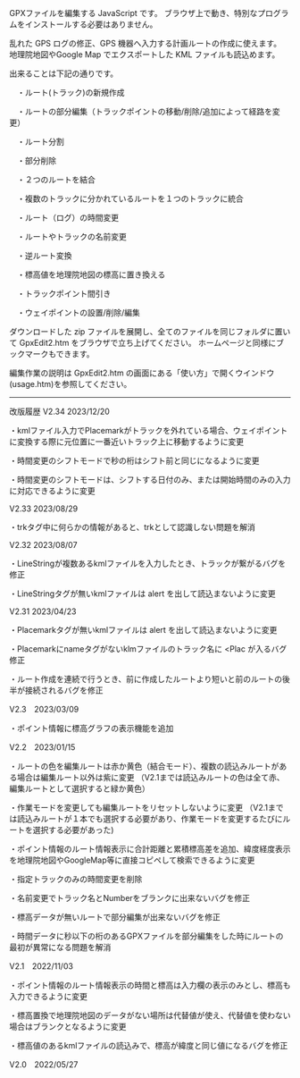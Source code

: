 GPXファイルを編集する JavaScript です。 ブラウザ上で動き、特別なプログラムをインストールする必要はありません。

乱れた GPS ログの修正、GPS 機器へ入力する計画ルートの作成に使えます。 地理院地図やGoogle Map でエクスポートした KML ファイルも読込めます。

出来ることは下記の通りです。

　・ルート(トラック)の新規作成

　・ルートの部分編集（トラックポイントの移動/削除/追加によって経路を変更）

　・ルート分割

　・部分削除

　・２つのルートを結合
 
　・複数のトラックに分かれているルートを１つのトラックに統合

　・ルート（ログ）の時間変更

　・ルートやトラックの名前変更

　・逆ルート変換

　・標高値を地理院地図の標高に置き換える

　・トラックポイント間引き

　・ウェイポイントの設置/削除/編集

ダウンロードした zip ファイルを展開し、全てのファイルを同じフォルダに置いて GpxEdit2.htm をブラウザで立ち上げてください。 ホームページと同様にブックマークもできます。

編集作業の説明は GpxEdit2.htm の画面にある「使い方」で開くウインドウ(usage.htm)を参照してください。

 ----------------------------------------------------------------

改版履歴
V2.34  2023/12/20

・kmlファイル入力でPlacemarkがトラックを外れている場合、ウェイポイントに変換する際に元位置に一番近いトラック上に移動するように変更

・時間変更のシフトモードで秒の桁はシフト前と同じになるように変更

・時間変更のシフトモードは、シフトする日付のみ、または開始時間のみの入力に対応できるように変更


V2.33  2023/08/29

・trkタグ中に何らかの情報があると、trkとして認識しない問題を解消


V2.32  2023/08/07

・LineStringが複数あるkmlファイルを入力したとき、トラックが繋がるバグを修正

・LineStringタグが無いkmlファイルは alert を出して読込まないように変更


V2.31  2023/04/23

・Placemarkタグが無いkmlファイルは alert を出して読込まないように変更

・Placemarkにnameタグがないklmファイルのトラック名に <Plac が入るバグ修正

・ルート作成を連続で行うとき、前に作成したルートより短いと前のルートの後半が接続されるバグを修正


V2.3　2023/03/09

・ポイント情報に標高グラフの表示機能を追加


V2.2　2023/01/15

・ルートの色を編集ルートは赤か黄色（結合モード）、複数の読込みルートがある場合は編集ルート以外は紫に変更
（V2.1までは読込みルートの色は全て赤、編集ルートとして選択すると緑か黄色）

・作業モードを変更しても編集ルートをリセットしないように変更
（V2.1までは読込みルートが１本でも選択する必要があり、作業モードを変更するたびにルートを選択する必要があった)

・ポイント情報のルート情報表示に合計距離と累積標高差を追加、緯度経度表示を地理院地図やGoogleMap等に直接コピペして検索できるように変更

・指定トラックのみの時間変更を削除

・名前変更でトラック名とNumberをブランクに出来ないバグを修正

・標高データが無いルートで部分編集が出来ないバグを修正

・時間データに秒以下の桁のあるGPXファイルを部分編集をした時にルートの最初が異常になる問題を解消


V2.1　2022/11/03

・ポイント情報のルート情報表示の時間と標高は入力欄の表示のみとし、標高も入力できるように変更

・標高置換で地理院地図のデータがない場所は代替値が使え、代替値を使わない場合はブランクとなるように変更

・標高値のあるkmlファイルの読込みで、標高が緯度と同じ値になるバグを修正



V2.0　2022/05/27


